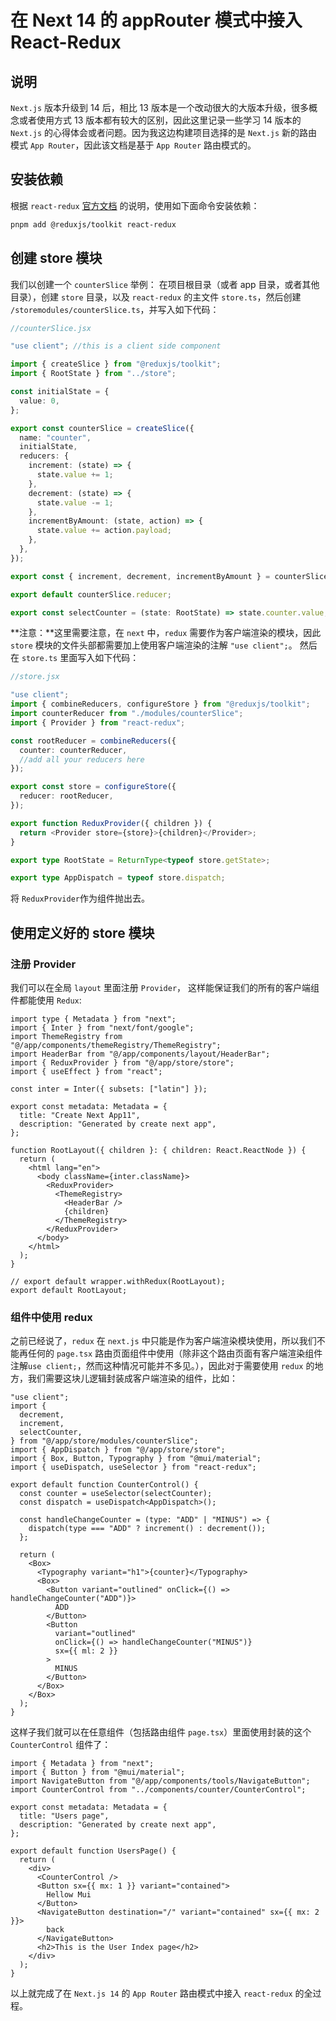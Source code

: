 # 在 Next 14 的 appRouter 模式中接入 React-Redux

## 说明

`Next.js` 版本升级到 14 后，相比 13 版本是一个改动很大的大版本升级，很多概念或者使用方式 13 版本都有较大的区别，因此这里记录一些学习 14 版本的 `Next.js` 的心得体会或者问题。因为我这边构建项目选择的是 `Next.js` 新的路由模式 `App Router`，因此该文档是基于 `App Router` 路由模式的。

## 安装依赖

根据 `react-redux` [官方文档](https://react-redux.js.org/tutorials/quick-start) 的说明，使用如下面命令安装依赖：

```bash
pnpm add @reduxjs/toolkit react-redux
```

## 创建 store 模块

我们以创建一个 `counterSlice` 举例：
在项目根目录（或者 app 目录，或者其他目录），创建 `store` 目录，以及 `react-redux` 的主文件 `store.ts`，然后创建 `/storemodules/counterSlice.ts`，并写入如下代码：

```ts
//counterSlice.jsx

"use client"; //this is a client side component

import { createSlice } from "@reduxjs/toolkit";
import { RootState } from "../store";

const initialState = {
  value: 0,
};

export const counterSlice = createSlice({
  name: "counter",
  initialState,
  reducers: {
    increment: (state) => {
      state.value += 1;
    },
    decrement: (state) => {
      state.value -= 1;
    },
    incrementByAmount: (state, action) => {
      state.value += action.payload;
    },
  },
});

export const { increment, decrement, incrementByAmount } = counterSlice.actions;

export default counterSlice.reducer;

export const selectCounter = (state: RootState) => state.counter.value;
```

**注意：**这里需要注意，在 `next` 中，`redux` 需要作为客户端渲染的模块，因此 `store` 模块的文件头部都需要加上使用客户端渲染的注解 `"use client";`。
然后在 `store.ts` 里面写入如下代码：

```ts
//store.jsx

"use client";
import { combineReducers, configureStore } from "@reduxjs/toolkit";
import counterReducer from "./modules/counterSlice";
import { Provider } from "react-redux";

const rootReducer = combineReducers({
  counter: counterReducer,
  //add all your reducers here
});

export const store = configureStore({
  reducer: rootReducer,
});

export function ReduxProvider({ children }) {
  return <Provider store={store}>{children}</Provider>;
}

export type RootState = ReturnType<typeof store.getState>;

export type AppDispatch = typeof store.dispatch;
```

将 `ReduxProvider`作为组件抛出去。

## 使用定义好的 store 模块

### 注册 Provider

我们可以在全局 `layout` 里面注册 `Provider`， 这样能保证我们的所有的客户端组件都能使用 `Redux`:

```tsx
import type { Metadata } from "next";
import { Inter } from "next/font/google";
import ThemeRegistry from "@/app/components/themeRegistry/ThemeRegistry";
import HeaderBar from "@/app/components/layout/HeaderBar";
import { ReduxProvider } from "@/app/store/store";
import { useEffect } from "react";

const inter = Inter({ subsets: ["latin"] });

export const metadata: Metadata = {
  title: "Create Next App11",
  description: "Generated by create next app",
};

function RootLayout({ children }: { children: React.ReactNode }) {
  return (
    <html lang="en">
      <body className={inter.className}>
        <ReduxProvider>
          <ThemeRegistry>
            <HeaderBar />
            {children}
          </ThemeRegistry>
        </ReduxProvider>
      </body>
    </html>
  );
}

// export default wrapper.withRedux(RootLayout);
export default RootLayout;
```

### 组件中使用 redux

之前已经说了，`redux` 在 `next.js` 中只能是作为客户端渲染模块使用，所以我们不能再任何的 `page.tsx` 路由页面组件中使用（除非这个路由页面有客户端渲染组件注解`use client;`，然而这种情况可能并不多见。），因此对于需要使用 `redux` 的地方，我们需要这块儿逻辑封装成客户端渲染的组件，比如：

```tsx
"use client";
import {
  decrement,
  increment,
  selectCounter,
} from "@/app/store/modules/counterSlice";
import { AppDispatch } from "@/app/store/store";
import { Box, Button, Typography } from "@mui/material";
import { useDispatch, useSelector } from "react-redux";

export default function CounterControl() {
  const counter = useSelector(selectCounter);
  const dispatch = useDispatch<AppDispatch>();

  const handleChangeCounter = (type: "ADD" | "MINUS") => {
    dispatch(type === "ADD" ? increment() : decrement());
  };

  return (
    <Box>
      <Typography variant="h1">{counter}</Typography>
      <Box>
        <Button variant="outlined" onClick={() => handleChangeCounter("ADD")}>
          ADD
        </Button>
        <Button
          variant="outlined"
          onClick={() => handleChangeCounter("MINUS")}
          sx={{ ml: 2 }}
        >
          MINUS
        </Button>
      </Box>
    </Box>
  );
}
```

这样子我们就可以在任意组件（包括路由组件 `page.tsx`）里面使用封装的这个 `CounterControl` 组件了：

```tsx
import { Metadata } from "next";
import { Button } from "@mui/material";
import NavigateButton from "@/app/components/tools/NavigateButton";
import CounterControl from "../components/counter/CounterControl";

export const metadata: Metadata = {
  title: "Users page",
  description: "Generated by create next app",
};

export default function UsersPage() {
  return (
    <div>
      <CounterControl />
      <Button sx={{ mx: 1 }} variant="contained">
        Hellow Mui
      </Button>
      <NavigateButton destination="/" variant="contained" sx={{ mx: 2 }}>
        back
      </NavigateButton>
      <h2>This is the User Index page</h2>
    </div>
  );
}
```

以上就完成了在 `Next.js 14` 的 `App Router` 路由模式中接入 `react-redux` 的全过程。
